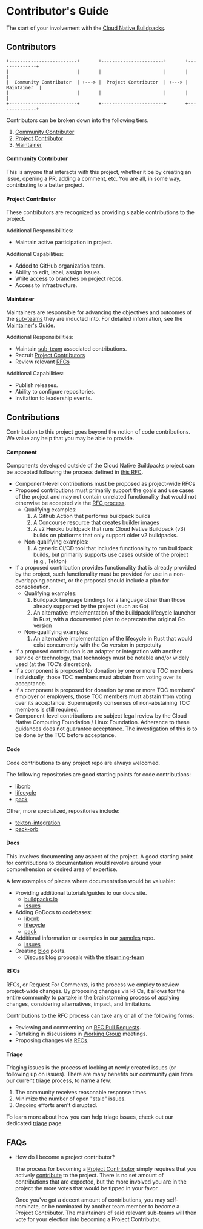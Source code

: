 # Contributor's Guide

The start of your involvement with the [Cloud Native Buildpacks](https://buildpacks.io/).

## Contributors

```text
+-------------------------+       +-----------------------+       +--------------+
|                         |       |                       |       |              |
|  Community Contributor  | +---> |  Project Contributor  | +---> |  Maintainer  |
|                         |       |                       |       |              |
+-------------------------+       +-----------------------+       +--------------+
```

Contributors can be broken down into the following tiers.

1. [Community Contributor](#community-contributor)
2. [Project Contributor](#project-contributor)
3. [Maintainer](#maintainer)

#### Community Contributor

This is anyone that interacts with this project, whether it be by creating an issue, opening a PR, adding a comment, etc. You are all, in some way,
contributing to a better project.

#### Project Contributor

These contributors are recognized as providing sizable contributions to the project.

Additional Responsibilities:
* Maintain active participation in project.

Additional Capabilities:
* Added to GitHub organization team.
* Ability to edit, label, assign issues.
* Write access to branches on project repos.
* Access to infrastructure.

#### Maintainer

Maintainers are responsible for advancing the objectives and outcomes of the [sub-teams][sub-teams] they are inducted into. For detailed information, see the [Maintainer's Guide](maintainer_guide.md).

Additional Responsibilities:
* Maintain [sub-team][sub-teams] associated contributions.
* Recruit [Project Contributors](#project-contributor)
* Review relevant [RFCs][rfcs]

Additional Capabilities:
* Publish releases.
* Ability to configure repositories.
* Invitation to leadership events.

## Contributions

Contribution to this project goes beyond the notion of code contributions. We value any help that you may be able to provide.

#### Component

Components developed outside of the Cloud Native Buildpacks project can be accepted following the process defined in [this RFC](https://github.com/buildpacks/rfcs/blob/main/text/0086-component-level-contrib.md#what-it-is).

- Component-level contributions must be proposed as project-wide RFCs
- Proposed contributions must primarily support the goals and use cases of the project and may not contain unrelated functionality that would not otherwise be accepted via the [RFC process](https://github.com/buildpacks/rfcs).
  - Qualifying examples:
    1. A Github Action that performs buildpack builds
    1. A Concourse resource that creates builder images
    1. A v2 Heroku buildpack that runs Cloud Native Buildpack (v3) builds on platforms that only support older v2 buildpacks.
  - Non-qualifying examples:
    1. A generic CI/CD tool that includes functionality to run buildpack builds, but primarily supports use cases outside of the project (e.g., Tekton)
- If a proposed contribution provides functionality that is already provided by the project, such functionality must be provided for use in a non-overlapping context, or the proposal should include a plan for consolidation.
  - Qualifying examples:
    1. Buildpack language bindings for a language other than those already supported by the project (such as Go)
    1. An alternative implementation of the buildpack lifecycle launcher in Rust, with a documented plan to deprecate the original Go version
  - Non-qualifying examples:
    1. An alternative implementation of the lifecycle in Rust that would exist concurrently with the Go version in perpetuity
- If a proposed contribution is an adapter or integration with another service or technology, that technology must be notable and/or widely used (at the TOC’s discretion).
- If a component is proposed for donation by one or more TOC members individually, those TOC members must abstain from voting over its acceptance.
- If a component is proposed for donation by one or more TOC members’ employer or employers, those TOC members must abstain from voting over its acceptance. Supermajority consensus of non-abstaining TOC members is still required.
- Component-level contributions are subject legal review by the Cloud Native Computing Foundation / Linux Foundation. Adherance to these guidances does not guarantee acceptance. The investigation of this is to be done by the TOC before acceptance.

#### Code

Code contributions to any project repo are always welcomed.

The following repositories  are good starting points for code contributions:

* [libcnb][libcnb-gfi]
* [lifecycle][lifecycle-gfi]
* [pack][pack-gfi]

Other, more specialized, repositories include:
* [tekton-integration][tekton-integration]
* [pack-orb][pack-orb]

#### Docs

This involves documenting any aspect of the project. A good starting point for contributions to documentation would revolve around your comprehension or desired area of expertise.

A few examples of places where documentation would be valuable:

* Providing additional tutorials/guides to our docs site.
    * [buildpacks.io][buildpacks.io]
    * [Issues][docs-issues]
* Adding GoDocs to codebases:
    * [libcnb][libcnb]
    * [lifecycle][lifecycle]
    * [pack][pack]
* Additional information or examples in our [samples][samples] repo.
    * [Issues][samples-issues]
* Creating [blog][blog] posts.
    * Discuss blog proposals with the [#learning-team][learning-team-slack]

#### RFCs

RFCs, or Request For Comments, is the process we employ to review project-wide changes. By proposing changes via RFCs, it allows for the entire community to partake in the brainstorming process of applying changes, considering alternatives, impact, and limitations.

Contributions to the RFC process can take any or all of the following forms:

* Reviewing and commenting on [RFC Pull Requests][rfcs-prs].
* Partaking in discussions in [Working Group][working-group] meetings.
* Proposing changes via [RFCs][rfcs].

#### Triage

Triaging issues is the process of looking at newly created issues (or following up on issues). There are many benefits our community gain from our current triage process, to name a few:

1. The community receives reasonable response times.
2. Minimize the number of open "stale" issues.
3. Ongoing efforts aren't disrupted.

To learn more about how you can help triage issues, check out our dedicated [triage][triage] page.

## FAQs

- How do I become a project contributor?

    The process for becoming a [Project Contributor](#project-contributor) simply requires that you actively [contribute](#contributions) to the project. There is no set amount of contributions that are expected, but the more involved you are in the project the more votes that would be tipped in your favor.

    Once you've got a decent amount of contributions, you may self-nominate, or be nominated by another team member to become a Project Contributor. The maintainers of said relevant sub-teams will then vote for your election into becoming a Project Contributor.

<!-- links -->
[blog]: https://medium.com/buildpacks
[buildpacks.io]: https://buildpacks.io/
[docs-issues]: https://github.com/buildpacks/docs/issues
[learning-team-slack]: https://buildpacks.slack.com/archives/CST4A3ECV
[libcnb]: https://github.com/buildpacks/libcnb
[libcnb-gfi]: https://github.com/buildpacks/libcnb/issues?q=is%3Aissue+is%3Aopen+label%3A%22good+first+issue%22
[lifecycle]: https://github.com/buildpacks/lifecycle
[lifecycle-gfi]: https://github.com/buildpacks/lifecycle/issues?q=is%3Aissue+is%3Aopen+label%3A%22good+first+issue%22
[rfcs]: https://github.com/buildpacks/rfcs
[rfcs-prs]: https://github.com/buildpacks/rfcs/pulls
[pack]: https://github.com/buildpacks/pack
[pack-gfi]: https://github.com/buildpacks/pack/issues?q=is%3Aissue+is%3Aopen+label%3A%22good+first+issue%22
[pack-orb]: https://github.com/buildpacks/pack-orb/issues
[samples]: https://github.com/buildpacks/samples
[samples-issues]: https://github.com/buildpacks/samples/issues
[sub-teams]: https://github.com/buildpacks/community/blob/contributors-guide/GOVERNANCE.md#sub-teams
[tekton-integration]: https://github.com/buildpacks/tekton-integration
[triage]: triage.md
[working-group]: ../README.md#working-group
